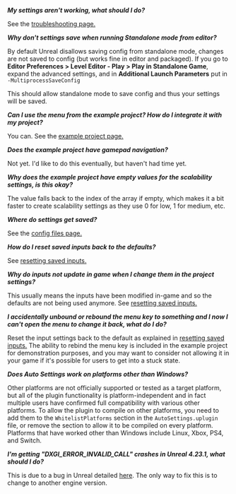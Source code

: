 ***My settings aren't working, what should I do?***

See the [troubleshooting page.](/troubleshooting/)

***Why don't settings save when running Standalone mode from editor?*** 

By default Unreal disallows saving config from standalone mode, changes are not saved to config (but works fine in editor and packaged). If you go to **Editor Preferences > Level Editor - Play > Play in Standalone Game**, expand the advanced settings, and in **Additional Launch Parameters** put in `-MultiprocessSaveConfig`

This should allow standalone mode to save config and thus your settings will be saved.

***Can I use the menu from the example project? How do I integrate it with my project?***

You can. See the [example project page.](/example-project/#migrating-assets-from-the-example-project)

***Does the example project have gamepad navigation?***

Not yet. I'd like to do this eventually, but haven't had time yet.

***Why does the example project have empty values for the scalability settings, is this okay?***

The value falls back to the index of the array if empty, which makes it a bit faster to create scalability settings as they use 0 for low, 1 for medium, etc.

***Where do settings get saved?***

See the [config files page.](/config-files/)

***How do I reset saved inputs back to the defaults?***

See [resetting saved inputs.](/input-binding/#resetting-saved-inputs)

***Why do inputs not update in game when I change them in the project settings?***

This usually means the inputs have been modified in-game and so the defaults are not being used anymore. See [resetting saved inputs.](/input-binding/#resetting-saved-inputs)

***I accidentally unbound or rebound the menu key to something and I now I can't open the menu to change it back, what do I do?***

Reset the input settings back to the default as explained in [resetting saved inputs.](/input-binding/#resetting-saved-inputs)
The ability to rebind the menu key is included in the example project for demonstration purposes, and you may want to consider not allowing it in your game if it's possible for users to get into a stuck state.

***Does Auto Settings work on platforms other than Windows?***

Other platforms are not officially supported or tested as a target platform, but all of the plugin functionality is platform-independent and in fact multiple users have confirmed full compatibility with various other platforms.
To allow the plugin to compile on other platforms, you need to add them to the `WhitelistPlatforms` section in the `AutoSettings.uplugin` file, or remove the section to allow it to be compiled on every platform.
Platforms that have worked other than Windows include Linux, Xbox, PS4, and Switch.

***I'm getting "DXGI_ERROR_INVALID_CALL" crashes in Unreal 4.23.1, what should I do?***

This is due to a bug in Unreal detailed [here](https://issues.unrealengine.com/issue/UE-81742).
The only way to fix this is to change to another engine version.